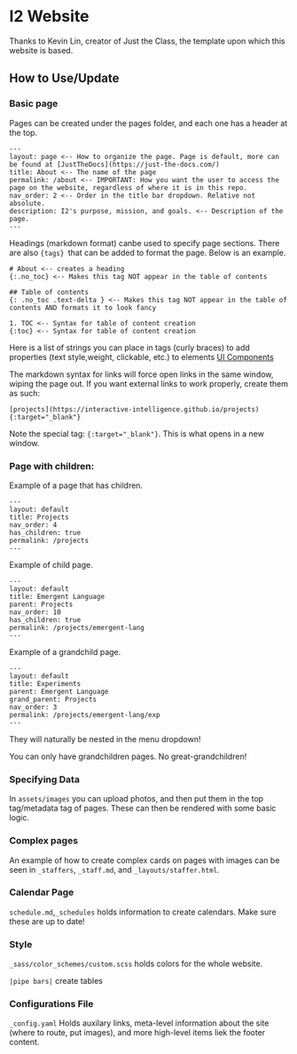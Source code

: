 # I2 Website

Thanks to Kevin Lin, creator of Just the Class, the template upon which this website is based.

## How to Use/Update

### Basic page

Pages can be created under the pages folder, and each one has a header at the top.

```
---
layout: page <-- How to organize the page. Page is default, more can be found at [JustTheDocs](https://just-the-docs.com/)
title: About <-- The name of the page
permalink: /about <-- IMPORTANT: How you want the user to access the page on the website, regardless of where it is in this repo.
nav_order: 2 <-- Order in the title bar dropdown. Relative not absolute.
description: I2's purpose, mission, and goals. <-- Description of the page.
---
```

Headings (markdown format) canbe used to specify page sections. There are also `{tags} `that can be added to format the page. Below is an example.

```
# About <-- creates a heading
{:.no_toc} <-- Makes this tag NOT appear in the table of contents

## Table of contents
{: .no_toc .text-delta } <-- Makes this tag NOT appear in the table of contents AND formats it to look fancy

1. TOC <-- Syntax for table of content creation
{:toc} <-- Syntax for table of content creation
```
Here is a list of strings you can place in tags (curly braces) to add properties (text style,weight, clickable, etc.) to elements [UI Components](https://just-the-docs.com/docs/ui-components)

The markdown syntax for links will force open links in the same window, wiping the page out. If you want external links to work properly, create them as such:

```
[projects](https://interactive-intelligence.github.io/projects){:target="_blank"}
```

Note the special tag: `{:target="_blank"}`. This is what opens in a new window.

### Page with children:

Example of a page that has children.
```
---
layout: default
title: Projects
nav_order: 4
has_children: true
permalink: /projects
---
```

Example of child page.

```
---
layout: default
title: Emergent Language
parent: Projects
nav_order: 10
has_children: true
permalink: /projects/emergent-lang
---
```

Example of a grandchild page.

```
---
layout: default
title: Experiments
parent: Emergent Language
grand_parent: Projects
nav_order: 3
permalink: /projects/emergent-lang/exp
---
```

They will naturally be nested in the menu dropdown!

You can only have grandchildren pages. No great-grandchildren!

### Specifying Data

In `assets/images` you can upload photos, and then put them in the top tag/metadata tag of pages. These can then be rendered with some basic logic.

### Complex pages

An example of how to create complex cards on pages with images can be seen in `_staffers`, `_staff.md`, and `_layouts/staffer.html`.

### Calendar Page

`schedule.md`,`_schedules` holds information to create calendars. Make sure these are up to date!

### Style

`_sass/color_schemes/custom.scss` holds colors for the whole website.

`|pipe bars|` create tables

### Configurations File

`_config.yaml` Holds auxilary links, meta-level information about the site (where to route, put images), and more high-level items liek the footer content.
